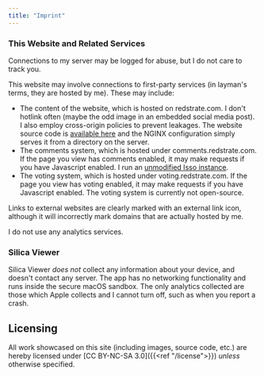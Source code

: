 ```yaml
---
title: "Imprint"
---
```



### This Website and Related Services

Connections to my server may be logged for abuse, but I do not care to track you.

This website may involve connections to first-party services (in layman's terms, they are hosted by me). These may include:
* The content of the website, which is hosted on redstrate.com. I don't hotlink often (maybe the odd image in an embedded social media post). I also employ cross-origin policies to prevent leakages. The website source code is [available here](https://git.sr.ht/~redstrate/redstrate.com) and the NGINX configuration simply serves it from a directory on the server.
* The comments system, which is hosted under comments.redstrate.com. If the page you view has comments enabled, it may make requests if you have Javascript enabled. I run an [unmodified Isso instance](https://isso-comments.de/).
* The voting system, which is hosted under voting.redstrate.com. If the page you view has voting enabled, it may make requests if you have Javascript enabled. The voting system is currently not open-source.

Links to external websites are clearly marked with an external link icon, although it will incorrectly mark domains that are actually hosted by me.

I do not use any analytics services.

### Silica Viewer

Silica Viewer _does not_ collect any information about your device, and doesn't contact any server. The app has no networking functionality and runs inside the secure macOS sandbox. The only analytics collected are those which Apple collects and I
cannot turn off, such as when you report a crash.

## Licensing

All work showcased on this site (including images, source code, etc.) are hereby licensed under
[CC BY-NC-SA 3.0]({{<ref "/license">}}) _unless_ otherwise specified.
